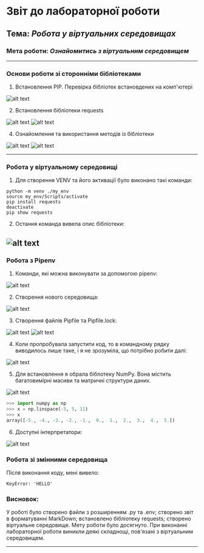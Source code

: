 # Звіт до лабораторної роботи
## Тема: _Робота у віртуальних середовищах_
### Мета роботи: _Ознайомитись з віртуальним середовищем_
---
### Основи роботи зі сторонніми бібліотеками
1. Встановлення PIP. Перевірка бібліотек встановдених на комп'ютері

![alt text](https://github.com/anastasiakohut/oop_kn320/raw/main/lab4/scr/scr1.jpg "Результат виконання програми")

2. Встановлення бібліотеки requests

![alt text](https://github.com/anastasiakohut/oop_kn320/raw/main/lab4/scr/scr2.jpg "Результат виконання програми")
![alt text](https://github.com/anastasiakohut/oop_kn320/raw/main/lab4/scr/scr3.jpg "Результат виконання програми")

4. Ознайомлення та використання методів із бібліотеки

![alt text](https://github.com/anastasiakohut/oop_kn320/raw/main/lab4/scr/scr4.jpg "Результат виконання програми")
![alt text](https://github.com/anastasiakohut/oop_kn320/raw/main/lab4/scr/scr5.jpg "Результат виконання програми")

---
### Робота у віртуальному середовищі
1. Для створення VENV та його активації було виконано такі команди:

```
python -m venv ./my_env
source my_env/Scripts/activate
pip install requests
deactivate
pip show requests 
```
2. Остання команда вивела опис бібліотеки:

![alt text](https://github.com/anastasiakohut/oop_kn320/raw/main/lab4/scr/scr6.jpg "Результат виконання програми")
---
### Робота з Pipenv
1. Команди, які можна виконувати за допомогою pipenv:

![alt text](https://github.com/anastasiakohut/oop_kn320/raw/main/lab4/scr/scr7.jpg "Результат виконання програми")

2. Створення нового середовища:

![alt text](https://github.com/anastasiakohut/oop_kn320/raw/main/lab4/scr/scr8.jpg "Результат виконання програми")

3. Створення файлів Pipfile та Pipfile.lock:

![alt text](https://github.com/anastasiakohut/oop_kn320/raw/main/lab4/scr/scr9.jpg "Результат виконання програми")
![alt text](https://github.com/anastasiakohut/oop_kn320/raw/main/lab4/scr/scr10.jpg "Результат виконання програми")

4. Коли пропробувала запустити код, то в командному рядку виводилось лише таке, і я не зрозуміла, що потрібно робити далі:

![alt text](https://github.com/anastasiakohut/oop_kn320/raw/main/lab4/scr/scr11.jpg "Результат виконання програми")

5. Для встановлення я обрала біблотеку NumPy. Вона містить багатовимірні масиви та матричні структури даних.

![alt text](https://github.com/anastasiakohut/oop_kn320/raw/main/lab4/scr/scr12.jpg "Результат виконання програми")

```python
>>> import numpy as np
>>> x = np.linspace(-5, 5, 11)
>>> x
array([-5., -4., -3., -2., -1.,  0.,  1.,  2.,  3.,  4.,  5.])
```

6. Доступні інтерпретатори:

![alt text](https://github.com/anastasiakohut/oop_kn320/raw/main/lab4/scr/scr13.jpg "Результат виконання програми")


### Робота зі змінними середовища
Після виконання коду, мені вивело:
```
KeyError: 'HELLO'
```

### Висновок: 
У роботі було створено файли з розширенням .py та .env; створено звіт в форматуванні MarkDown; встановлено бібліотеку requests; створено віртуальне середовище. Мету роботи було досягнуто. При виконанні лабораторної роботи виникли деякі складнощі, пов'язані з віртуальним середовищем.

---